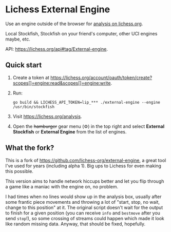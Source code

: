 # Lichess External Engine

Use an engine outside of the browser for
[analysis on lichess.org](https://lichess.org/analysis).

Local Stockfish, Stockfish on your friend's computer, other UCI engines maybe, etc.

API: https://lichess.org/api#tag/External-engine.

## Quick start

1. Create a token at https://lichess.org/account/oauth/token/create?scopes[]=engine:read&scopes[]=engine:write.

2. Run:

   ```
   go build && LICHESS_API_TOKEN=lip_*** ./external-engine --engine /usr/bin/stockfish
   ```

3. Visit https://lichess.org/analysis.

4. Open the ~~hamburger~~ gear menu (⚙️) in the top right and select **External Stockfish** or **External Engine**
   from the list of engines.

## What the fork?

This is a fork of https://github.com/lichess-org/external-engine, a great tool I've used for years (including alpha 1).
Big ups to Lichess for even making this possible.

This version aims to handle network hiccups better and let you flip through a game like a maniac with the engine on,
no problem.

I had times when no lines would show up in the analysis box, usually after some frantic piece movements and throwing
a lot of "start, stop, no wait, change to this position" at it. The original script doesn't wait for the output
to finish for a given position (you can receive `info` and `bestmove` after you send `stop`!), so some crossing of
streams could happen which made it look like random missing data. Anyway, that should be fixed, hopefully.
